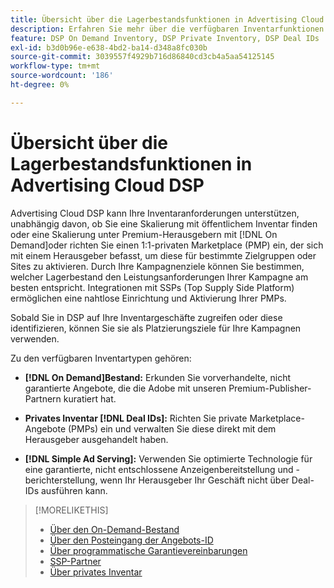 ```yaml
---
title: Übersicht über die Lagerbestandsfunktionen in Advertising Cloud DSP
description: Erfahren Sie mehr über die verfügbaren Inventarfunktionen.
feature: DSP On Demand Inventory, DSP Private Inventory, DSP Deal IDs
exl-id: b3d0b96e-e638-4bd2-ba14-d348a8fc030b
source-git-commit: 3039557f4929b716d86840cd3cb4a5aa54125145
workflow-type: tm+mt
source-wordcount: '186'
ht-degree: 0%

---
```


# Übersicht über die Lagerbestandsfunktionen in Advertising Cloud DSP

Advertising Cloud DSP kann Ihre Inventaranforderungen unterstützen, unabhängig davon, ob Sie eine Skalierung mit öffentlichem Inventar finden oder eine Skalierung unter Premium-Herausgebern mit [!DNL On Demand]oder richten Sie einen 1:1-privaten Marketplace (PMP) ein, der sich mit einem Herausgeber befasst, um diese für bestimmte Zielgruppen oder Sites zu aktivieren. Durch Ihre Kampagnenziele können Sie bestimmen, welcher Lagerbestand den Leistungsanforderungen Ihrer Kampagne am besten entspricht. Integrationen mit SSPs (Top Supply Side Platform) ermöglichen eine nahtlose Einrichtung und Aktivierung Ihrer PMPs.

Sobald Sie in DSP auf Ihre Inventargeschäfte zugreifen oder diese identifizieren, können Sie sie als Platzierungsziele für Ihre Kampagnen verwenden.

Zu den verfügbaren Inventartypen gehören:

* **[!DNL On Demand]Bestand:** Erkunden Sie vorverhandelte, nicht garantierte Angebote, die die Adobe mit unseren Premium-Publisher-Partnern kuratiert hat.

* **Privates Inventar [!DNL Deal IDs]:** Richten Sie private Marketplace-Angebote (PMPs) ein und verwalten Sie diese direkt mit dem Herausgeber ausgehandelt haben.

* **[!DNL Simple Ad Serving]:** Verwenden Sie optimierte Technologie für eine garantierte, nicht entschlossene Anzeigenbereitstellung und -berichterstellung, wenn Ihr Herausgeber Ihr Geschäft nicht über Deal-IDs ausführen kann.

>[!MORELIKETHIS]
>
>* [Über den On-Demand-Bestand](on-demand-inventory-about.md)
>* [Über den Posteingang der Angebots-ID](deal-id-inbox-about.md)
>* [Über programmatische Garantievereinbarungen](programmatic-guaranteed-about.md)
>* [SSP-Partner](ssp-partners.md)
>* [Über privates Inventar](private-inventory-about.md)

